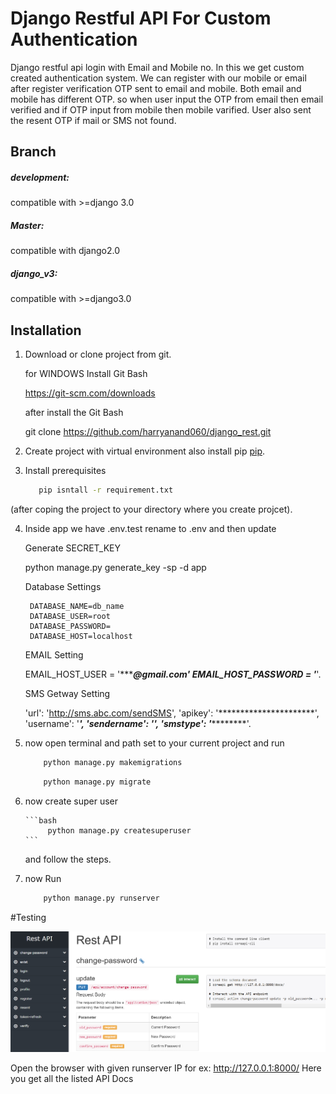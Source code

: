 # Django Restful API For Custom Authentication
Django restful api login with Email and Mobile no. In this we get custom created authentication system.
We can register with our mobile or email after register verification OTP sent to email and mobile.
Both email and mobile has different OTP. so when user input the OTP from email then email verified and
if OTP input from mobile then mobile varified. User also sent the resent OTP if mail or SMS not found.

##  Branch

##### development: 
compatible with >=django 3.0

##### Master: 
compatible with django2.0

##### django_v3: 
compatible with >=django3.0

## Installation

1. Download or clone project from git.
   

      for WINDOWS Install Git Bash 

      https://git-scm.com/downloads

      after install the Git Bash 
      
      git clone https://github.com/harryanand060/django_rest.git

2. Create project with virtual environment also install pip [pip](https://pip.pypa.io/en/stable/).

3. Install prerequisites  


    ```bash
       pip isntall -r requirement.txt
    ```
(after coping the project to your directory where you create projcet).

4. Inside app we have .env.test rename to .env and then update 
    
    
    Generate SECRET_KEY
      
    python manage.py generate_key -sp -d app
        
    Database Settings

        DATABASE_NAME=db_name
        DATABASE_USER=root
        DATABASE_PASSWORD=
        DATABASE_HOST=localhost
   
    EMAIL Setting
    
    EMAIL_HOST_USER = '**********@gmail.com'
    EMAIL_HOST_PASSWORD = '*******'.
    
    SMS Getway Setting

     'url': 'http://sms.abc.com/sendSMS',
     'apikey': '**********************',
     'username': '*****************',
     'sendername': '**************',
     'smstype': '***********'.
    

5. now open terminal and path set to your current project and run
   

    ```bash
        python manage.py makemigrations
    ```
    ```bash
        python manage.py migrate
    ```

6. now create super user



       ```bash
            python manage.py createsuperuser
       ```

   and follow the steps.

7. now Run
   

    ```bash
        python manage.py runserver
    ```

#Testing

![img.png](img.png)

Open the browser with given runserver IP for ex: http://127.0.0.1:8000/
Here you get all the listed API Docs









